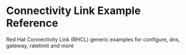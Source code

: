 # Connectivity Link Example Reference

Red Hat Connectivity Link (RHCL) generic examples for configure, dns, gateway, ratelimit and more 
